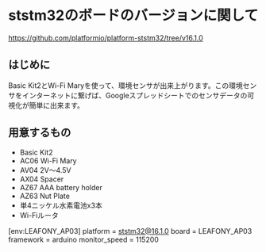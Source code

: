# ststm32のボードのバージョンに関して

https://github.com/platformio/platform-ststm32/tree/v16.1.0




## はじめに
Basic Kit2とWi-Fi Maryを使って、環境センサが出来上がります。この環境センサをインターネットに繋げば、Googleスプレッドシートでのセンサデータの可視化が簡単に出来ます。

## 用意するもの
* Basic Kit2
* AC06 Wi-Fi Mary
* AV04 2V～4.5V
* AX04 Spacer
* AZ67 AAA battery holder
* AZ63 Nut Plate
* 単4ニッケル⽔素電池x3本  
* Wi-Fiルータ

[env:LEAFONY_AP03]
platform = ststm32@16.1.0
board = LEAFONY_AP03
framework = arduino
monitor_speed = 115200
